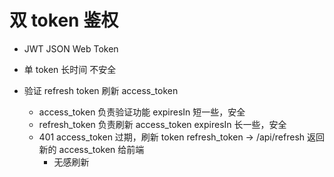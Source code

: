 # 双 token 鉴权

- JWT JSON Web Token

- 单 token 长时间 不安全

- 验证 refresh token 刷新 access_token
  - access_token 负责验证功能 expiresIn 短一些，安全
  - refresh_token 负责刷新 access_token expiresIn 长一些，安全
  - 401 access_token 过期，刷新 token
    refresh_token -> /api/refresh
    返回新的 access_token 给前端
    - 无感刷新